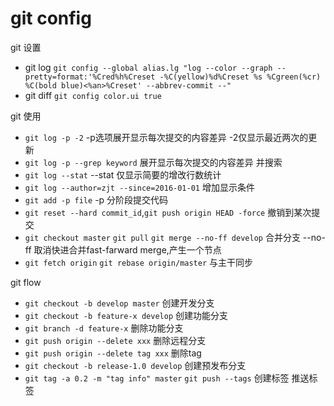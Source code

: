 git config
====

git 设置
* git log `git config --global alias.lg "log --color --graph --pretty=format:'%Cred%h%Creset -%C(yellow)%d%Creset %s %Cgreen(%cr) %C(bold blue)<%an>%Creset' --abbrev-commit --"`
* git diff `git config color.ui true`

git 使用
* `git log -p -2`  -p选项展开显示每次提交的内容差异 -2仅显示最近两次的更新
* `git log -p --grep keyword` 展开显示每次提交的内容差异 并搜索
* `git log --stat` --stat 仅显示简要的增改行数统计 
* `git log --author=zjt --since=2016-01-01` 增加显示条件  
* `git add -p file` -p 分阶段提交代码
* `git reset --hard commit_id`,`git push origin HEAD -force` 撤销到某次提交
* `git checkout master` `git pull` `git merge --no-ff develop` 合并分支 --no-ff 取消快进合并fast-farward merge,产生一个节点
* `git fetch origin` `git rebase origin/master` 与主干同步

git flow
* `git checkout -b develop master` 创建开发分支
* `git checkout -b feature-x develop` 创建功能分支
* `git branch -d feature-x` 删除功能分支
* `git push origin --delete xxx` 删除远程分支
* `git push origin --delete tag xxx` 删除tag
* `git checkout -b release-1.0 develop` 创建预发布分支 
* `git tag -a 0.2 -m "tag info" master` `git push --tags` 创建标签 推送标签

